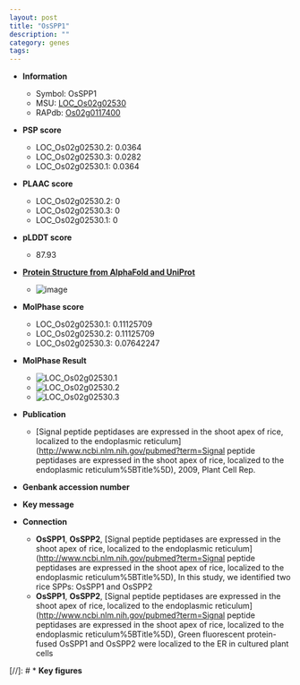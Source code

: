 ```yaml
---
layout: post
title: "OsSPP1"
description: ""
category: genes
tags: 
---
```


* **Information**  
    + Symbol: OsSPP1  
    + MSU: [LOC_Os02g02530](http://rice.plantbiology.msu.edu/cgi-bin/ORF_infopage.cgi?orf=LOC_Os02g02530)  
    + RAPdb: [Os02g0117400](http://rapdb.dna.affrc.go.jp/viewer/gbrowse_details/irgsp1?name=Os02g0117400)  

* **PSP score**  
    + LOC_Os02g02530.2: 0.0364 
    + LOC_Os02g02530.3: 0.0282 
    + LOC_Os02g02530.1: 0.0364 

* **PLAAC score**  
    + LOC_Os02g02530.2: 0 
    + LOC_Os02g02530.3: 0 
    + LOC_Os02g02530.1: 0 

* **pLDDT score**
    + 87.93

* **[Protein Structure from AlphaFold and UniProt](https://www.uniprot.org/uniprotkb/Q6ZGL9/entry#structure)**
    + ![image](https://ricepsp.github.io/images/Q6/AF-Q6ZGL9-F1.png)

* **MolPhase score**
    + LOC_Os02g02530.1: 0.11125709
    + LOC_Os02g02530.2: 0.11125709
    + LOC_Os02g02530.3: 0.07642247

* **MolPhase Result**
    + ![LOC_Os02g02530.1](https://304243504.github.io/Pictures/LOC_Os02g/LOC_Os02g02530.1.png)
    + ![LOC_Os02g02530.2](https://304243504.github.io/Pictures/LOC_Os02g/LOC_Os02g02530.2.png)
    + ![LOC_Os02g02530.3](https://304243504.github.io/Pictures/LOC_Os02g/LOC_Os02g02530.3.png)

* **Publication**  
    + [Signal peptide peptidases are expressed in the shoot apex of rice, localized to the endoplasmic reticulum](http://www.ncbi.nlm.nih.gov/pubmed?term=Signal peptide peptidases are expressed in the shoot apex of rice, localized to the endoplasmic reticulum%5BTitle%5D), 2009, Plant Cell Rep.

* **Genbank accession number**  

* **Key message**  

* **Connection**  
    + __OsSPP1__, __OsSPP2__, [Signal peptide peptidases are expressed in the shoot apex of rice, localized to the endoplasmic reticulum](http://www.ncbi.nlm.nih.gov/pubmed?term=Signal peptide peptidases are expressed in the shoot apex of rice, localized to the endoplasmic reticulum%5BTitle%5D), In this study, we identified two rice SPPs: OsSPP1 and OsSPP2
    + __OsSPP1__, __OsSPP2__, [Signal peptide peptidases are expressed in the shoot apex of rice, localized to the endoplasmic reticulum](http://www.ncbi.nlm.nih.gov/pubmed?term=Signal peptide peptidases are expressed in the shoot apex of rice, localized to the endoplasmic reticulum%5BTitle%5D), Green fluorescent protein-fused OsSPP1 and OsSPP2 were localized to the ER in cultured plant cells

[//]: # * **Key figures**  


